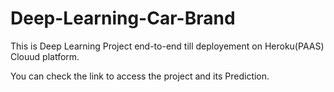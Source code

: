 # Deep-Learning-Car-Brand

This is Deep Learning Project end-to-end till deployement on Heroku(PAAS) Clouud platform.

You can check the link to access the project and its Prediction.
